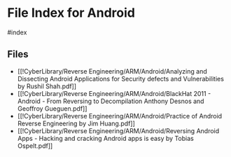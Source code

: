 # File Index for Android
#index

## Files

- [[!CyberLibrary/Reverse Engineering/ARM/Android/Analyzing and Dissecting Android Applications for Security defects and Vulnerabilities by Rushil Shah.pdf]]
- [[!CyberLibrary/Reverse Engineering/ARM/Android/BlackHat 2011 - Android - From Reversing to Decompilation Anthony Desnos and Geoffroy Gueguen.pdf]]
- [[!CyberLibrary/Reverse Engineering/ARM/Android/Practice of Android Reverse Engineering by Jim Huang.pdf]]
- [[!CyberLibrary/Reverse Engineering/ARM/Android/Reversing Android Apps - Hacking and cracking Android apps is easy by Tobias Ospelt.pdf]]
